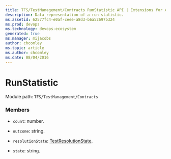 ```yaml
---
title: TFS/TestManagement/Contracts RunStatistic API | Extensions for Azure DevOps Services
description: Data representation of a run statistic.
ms.assetid: 62577fc4-e0af-ceee-a8d3-b6a52697b324
ms.prod: devops
ms.technology: devops-ecosystem
generated: true
ms.manager: mijacobs
author: chcomley
ms.topic: article
ms.author: chcomley
ms.date: 08/04/2016
---
```


# RunStatistic

Module path: `TFS/TestManagement/Contracts`


### Members

* `count`: number. 

* `outcome`: string. 

* `resolutionState`: [TestResolutionState](../../../TFS/TestManagement/Contracts/TestResolutionState.md). 

* `state`: string. 


